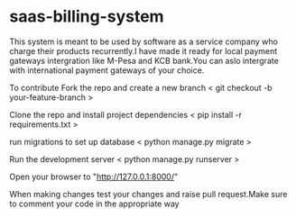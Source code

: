 # saas-billing-system
This system is meant to be used by software as a service company who charge their products recurrently.I have made it ready for 
local payment gateways intergration like M-Pesa and KCB bank.You can aslo intergrate with international payment gateways of your choice.

To contribute Fork the repo and create a new branch < git checkout -b your-feature-branch >

Clone the repo and install project dependencies < pip install -r requirements.txt >

run migrations to set up database < python manage.py migrate >

Run the development server < python manage.py runserver >

Open your browser to "http://127.0.0.1:8000/"

When making changes test your changes and raise pull request.Make sure to comment your code in the appropriate way


 

